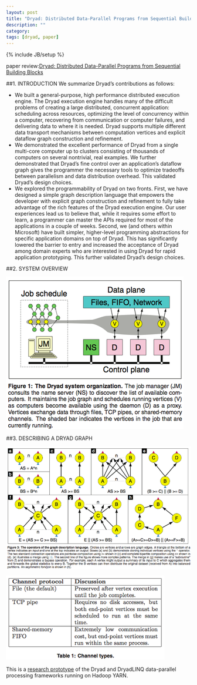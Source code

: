 ```yaml
---
layout: post
title: "Dryad: Distributed Data-Parallel Programs from Sequential Building Blocks"
description: ""
category: 
tags: [dryad, paper]
---
```

{% include JB/setup %}

paper review:[Dryad: Distributed Data-Parallel Programs from Sequential Building Blocks](https://www.cs.cmu.edu/afs/cs.cmu.edu/Web/People/15712/papers/isard07.pdf)

<!--break-->

##1. INTRODUCTION
We summarize Dryad’s contributions as follows:

* We built a general-purpose, high performance distributed execution engine. The Dryad execution engine handles many of the difficult problems of creating a large distributed, concurrent application: scheduling across resources, optimizing the level of concurrency within a computer, recovering from communication or computer failures, and delivering data to where it is needed. Dryad supports multiple different data transport mechanisms between computation vertices and explicit dataflow graph construction and refinement.
* We demonstrated the excellent performance of Dryad from a single multi-core computer up to clusters consisting of thousands of computers on several nontrivial, real examples. We further demonstrated that Dryad’s fine control over an application’s dataflow graph gives the programmer the necessary tools to optimize tradeoffs between parallelism and data distribution overhead. This validated Dryad’s design choices.
* We explored the programmability of Dryad on two fronts. First, we have designed a simple graph description language that empowers the developer with explicit graph construction and refinement to fully take advantage of the rich features of the Dryad execution engine. Our user experiences lead us to believe that, while it requires some effort to learn, a programmer can master the APIs required for most of the applications in a couple of weeks. Second, we (and others within Microsoft) have built simpler, higher-level programming abstractions for specific application domains on top of Dryad. This has significantly lowered the barrier to entry and increased the acceptance of Dryad among domain experts who are interested in using Dryad for rapid application prototyping. This further validated Dryad’s design choices.

##2. SYSTEM OVERVIEW

![dryad1](/assets/2013-08-14-dryad/dryad1.png)

##3. DESCRIBING A DRYAD GRAPH

![dryad2](/assets/2013-08-14-dryad/dryad2.png)

![dryad3](/assets/2013-08-14-dryad/dryad3.png)


This is a [research prototype][1] of the Dryad and DryadLINQ data-parallel processing frameworks running on Hadoop YARN.

[1]: https://github.com/MicrosoftResearchSVC/Dryad "Dryad github"
